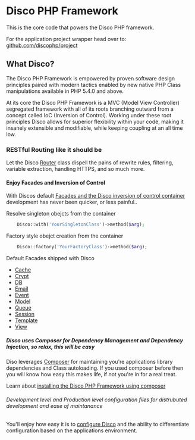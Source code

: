 <h1>Disco PHP Framework</h1>


<p>This is the core code that powers the Disco PHP framework.</p>

<p>
For the application project wrapper head over to: 
<a href='http://github.com/discophp/project'>github.com/discophp/project</a>
</p>


<h2>What Disco?</h2>

<p>The Disco PHP Framework is empowered by proven software design principles paired with modern tactics enabled by new
native PHP Class manipulations available in PHP 5.4.0 and above.</p>

<p>At its core the Disco PHP Framework is a MVC (Model View Controller) segregated framework with all of its roots
branching outward from a concept called IoC (Inversion of Control). Working under these root principles Disco
allows for superior flexibility within your code, making it insanely extensible and modifiable, while keeping
coupling at an all time low.</p>

<h3>RESTful Routing like it should be</h3>

<p>Let the Disco <a href='http://discophp.com/docs/Router'>Router</a> class dispell the pains of rewrite rules,
filtering, variable extraction, handling HTTPS, and so much more.</p>

<h4>Enjoy Facades and Inversion of Control</h4>

<p>With Discos default <a href='http://discophp.com/docs/IoC-facades'>Facades and the Disco inversion of control container</a> development has never been quicker, or
less painful..</p>

<p>Resolve singleton obejcts from the container</p>

```php
    Disco::with('YourSingletonClass')->method($arg);
```

<p>Factory style obejct creation from the container</p>

```php
    Disco::factory('YourFactoryClass')->method($arg);
```

<p>Default Facades shipped with Disco</p>

<ul>
    <li><a href='http://discophp.com/docs/Cache'>Cache</a></li>
    <li><a href='http://discophp.com/docs/Crypt'>Crypt</a></li>
    <li><a href='http://discophp.com/docs/Database'>DB</a></li>
    <li><a href='http://discophp.com/docs/Email'>Email</a></li>
    <li><a href='http://discophp.com/docs/Event'>Event</a></li>
    <li><a href='http://discophp.com/docs/Model'>Model</a></li>
    <li><a href='http://discophp.com/docs/Queue'>Queue</a></li>
    <li><a href='http://discophp.com/docs/Session'>Session</a></li>
    <li><a href='http://discophp.com/docs/Template'>Template</a></li>
    <li><a href='http://discophp.com/docs/View'>View</a></li>
</ul>

<h5>Disco uses Composer for Dependency Management and Dependency Injection, so relax, this will be easy</h5>

<p>Diso leverages <a href='http://getcomposer.org'>Composer</a> for maintaining you're applications library
dependencies and Class autoloading. If you used composer before then you will know how easy this makes life, if not
you're in for a real treat.</p>

<p>Learn about <a href='http://discophp.com/docs/install'>installing the Disco PHP Framework using composer</a></p>

<h6>Development level and Production level configuration files for distrubuted development and ease of
maintanance</h6> 

<p>You'll enjoy how easy it is to <a href='http://discophp.com/docs/config'>configure Disco</a> and the ability to
differentiate configuration based on the applications environment.</p>


